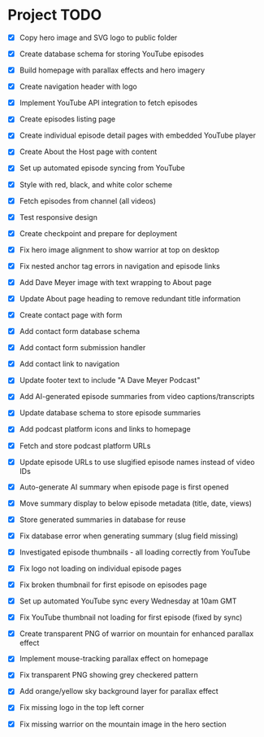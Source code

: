 # Project TODO

- [x] Copy hero image and SVG logo to public folder
- [x] Create database schema for storing YouTube episodes
- [x] Build homepage with parallax effects and hero imagery
- [x] Create navigation header with logo
- [x] Implement YouTube API integration to fetch episodes
- [x] Create episodes listing page
- [x] Create individual episode detail pages with embedded YouTube player
- [x] Create About the Host page with content
- [x] Set up automated episode syncing from YouTube
- [x] Style with red, black, and white color scheme
- [x] Fetch episodes from channel (all videos)
- [x] Test responsive design
- [x] Create checkpoint and prepare for deployment


- [x] Fix hero image alignment to show warrior at top on desktop


- [x] Fix nested anchor tag errors in navigation and episode links


- [x] Add Dave Meyer image with text wrapping to About page


- [x] Update About page heading to remove redundant title information


- [x] Create contact page with form
- [x] Add contact form database schema
- [x] Add contact form submission handler
- [x] Add contact link to navigation


- [x] Update footer text to include "A Dave Meyer Podcast"


- [x] Add AI-generated episode summaries from video captions/transcripts
- [x] Update database schema to store episode summaries
- [x] Add podcast platform icons and links to homepage
- [x] Fetch and store podcast platform URLs


- [x] Update episode URLs to use slugified episode names instead of video IDs
- [x] Auto-generate AI summary when episode page is first opened
- [x] Move summary display to below episode metadata (title, date, views)
- [x] Store generated summaries in database for reuse


- [x] Fix database error when generating summary (slug field missing)


- [x] Investigated episode thumbnails - all loading correctly from YouTube
- [x] Fix logo not loading on individual episode pages


- [x] Fix broken thumbnail for first episode on episodes page
- [x] Set up automated YouTube sync every Wednesday at 10am GMT


- [x] Fix YouTube thumbnail not loading for first episode (fixed by sync)


- [x] Create transparent PNG of warrior on mountain for enhanced parallax effect
- [x] Implement mouse-tracking parallax effect on homepage


- [x] Fix transparent PNG showing grey checkered pattern
- [x] Add orange/yellow sky background layer for parallax effect



- [x] Fix missing logo in the top left corner
- [x] Fix missing warrior on the mountain image in the hero section

